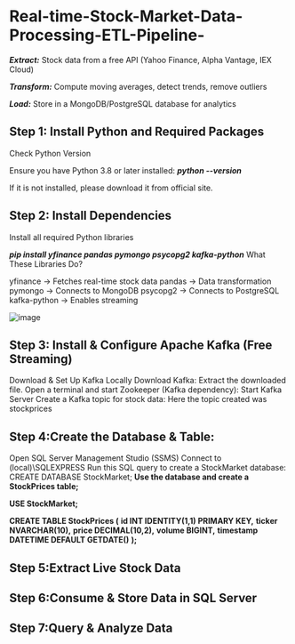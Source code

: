 # Real-time-Stock-Market-Data-Processing-ETL-Pipeline-
***Extract:*** Stock data from a free API (Yahoo Finance, Alpha Vantage, IEX Cloud) 


***Transform:*** Compute moving averages, detect trends, remove outliers 


***Load:*** Store in a MongoDB/PostgreSQL database for analytics


## Step 1: Install Python and Required Packages
  
Check Python Version


Ensure you have Python 3.8 or later installed:
*****python --version*****

If it is not installed, please download it from official site.

## Step 2: Install Dependencies
  
Install all required Python libraries


*****pip install yfinance pandas pymongo psycopg2 kafka-python*****
What These Libraries Do?

yfinance → Fetches real-time stock data
pandas → Data transformation
pymongo → Connects to MongoDB
psycopg2 → Connects to PostgreSQL
kafka-python → Enables streaming 


![image](https://github.com/user-attachments/assets/763a69df-1ca4-4434-b66f-a05f8c87348b)




## Step 3: Install & Configure Apache Kafka (Free Streaming)
Download & Set Up Kafka Locally
Download Kafka:
Extract the downloaded file.
Open a terminal and start Zookeeper (Kafka dependency):
Start Kafka Server
Create a Kafka topic for stock data:
Here the topic created was stockprices



## Step 4:Create the Database & Table:
Open SQL Server Management Studio (SSMS)
Connect to (local)\SQLEXPRESS
Run this SQL query to create a StockMarket database:
CREATE DATABASE StockMarket;
**Use the database and create a StockPrices table;**

**USE StockMarket;**

**CREATE TABLE StockPrices (**
    **id INT IDENTITY(1,1) PRIMARY KEY,**
    **ticker NVARCHAR(10),**
    **price DECIMAL(10,2),**
    **volume BIGINT,**
    **timestamp DATETIME DEFAULT GETDATE()**
**);**


## Step 5:Extract Live Stock Data


## Step 6:Consume & Store Data in SQL Server


## Step 7:Query & Analyze Data